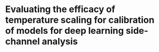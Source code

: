 # Evaluating the efficacy of temperature scaling for calibration of models for deep learning side-channel analysis
